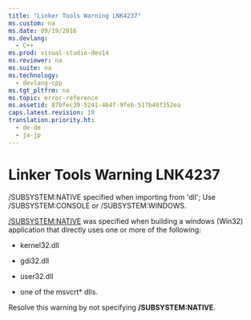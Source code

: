 ```yaml
---
title: "Linker Tools Warning LNK4237"
ms.custom: na
ms.date: 09/19/2016
ms.devlang: 
  - C++
ms.prod: visual-studio-dev14
ms.reviewer: na
ms.suite: na
ms.technology: 
  - devlang-cpp
ms.tgt_pltfrm: na
ms.topic: error-reference
ms.assetid: 87bfec39-5241-464f-9feb-517b49f352ea
caps.latest.revision: 10
translation.priority.ht: 
  - de-de
  - ja-jp
---
```

# Linker Tools Warning LNK4237
/SUBSYSTEM:NATIVE specified when importing from 'dll'; Use /SUBSYSTEM:CONSOLE or /SUBSYSTEM:WINDOWS.  
  
 [/SUBSYSTEM:NATIVE](../Topic/-SUBSYSTEM%20\(Specify%20Subsystem\).md) was specified when building a windows (Win32) application that directly uses one or more of the following:  
  
-   kernel32.dll  
  
-   gdi32.dll  
  
-   user32.dll  
  
-   one of the msvcrt* dlls.  
  
 Resolve this warning by not specifying **/SUBSYSTEM:NATIVE**.